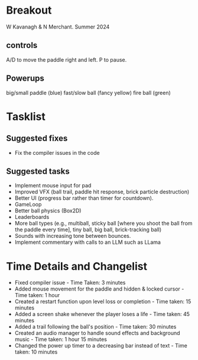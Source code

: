 # Breakout

W Kavanagh & N Merchant. Summer 2024 

## controls

A/D to move the paddle right and left.
P to pause.

## Powerups

big/small paddle (blue)
fast/slow ball (fancy yellow)
fire ball (green)

# Tasklist

## Suggested fixes

* Fix the compiler issues in the code

## Suggested tasks

* Implement mouse input for pad
* Improved VFX (ball trail, paddle hit response, brick particle destruction)
* Better UI (progress bar rather than timer for countdown).
* GameLoop
* Better ball physics (Box2D)
* Leaderboards
* More ball types (e.g., multiball, sticky ball [where you shoot the ball from the paddle every time], tiny ball, big ball, brick-tracking ball)
* Sounds with increasing tone between bounces.
* Implement commentary with calls to an LLM such as LLama

# Time Details and Changelist
* Fixed compiler issue - Time Taken: 3 minutes
* Added mouse movement for the paddle and hidden & locked cursor - Time taken: 1 hour 
* Created a restart function upon level loss or completion - Time taken: 15 minutes
* Added a screen shake whenever the player loses a life - Time taken: 45 minutes
* Added a trail following the ball's position - Time taken: 30 minutes
* Created an audio manager to handle sound effects and background music - Time taken: 1 hour 15 minutes
* Changed the power up timer to a decreasing bar instead of text - Time taken: 10 minutes

